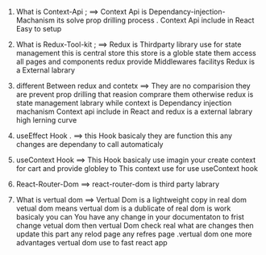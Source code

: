 1. What is Context-Api ;
   ==> Context Api is Dependancy-injection-Machanism its solve prop drilling process .
   Context Api include in React Easy to setup

2. What is Redux-Tool-kit ;
   ==> Redux is Thirdparty library use for state management this is central store this store is a globle state them access all pages and components
   redux provide Middlewares facilitys
   Redux is a External labrary 

3) different Between redux and contetx
   ==> They are no comparision they are prevent prop drilling that reasion comprare them otherwise redux is state management labrary while context is Dependancy injection machanism Context api include in React and redux is a external labrary high lerning curve

4) useEffect Hook .
   ==> this Hook basicaly they are function this any changes are dependany to call automaticaly

5) useContext Hook
   ==> This Hook basicaly use imagin your create context for cart and provide globley to This context use for use useContext hook

6) React-Router-Dom ==> react-router-dom is third party labrary

7) What is vertual dom
   ==> Vertual Dom is a lightweight copy in real dom vetual dom means vertual dom is a dublicate of real dom is work basicaly you can You have any change in your documentaton to frist change vetual dom then vertual Dom check real what are changes then update this part any relod page any refres page .vertual dom one more advantages vertual dom use to fast react app


